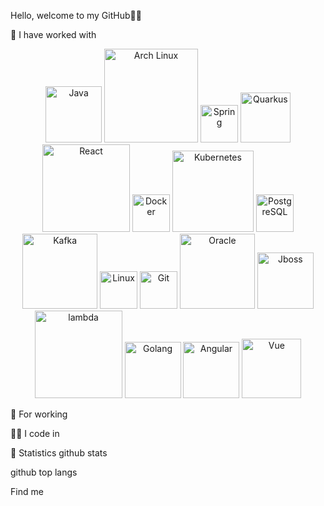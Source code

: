 Hello, welcome to my GitHub👋🎉
							   

🌱 I have worked with


<p align="center">
  <img src="https://www.vectorlogo.zone/logos/java/java-ar21.svg" width="90" alt="Java" />
  <img src="https://archlinux.org/static/logos/archlinux-logo-dark-scalable.svg" width="150" alt="Arch Linux" />
  <img src="https://cdn.jsdelivr.net/gh/devicons/devicon/icons/spring/spring-original.svg" width="60" alt="Spring" />
  <img src="https://natancode.com/wp-content/uploads/2024/03/quarkus-logo.png" width="80" alt="Quarkus" />
 <img src="https://images.icon-icons.com/2699/PNG/512/reactjs_logo_icon_170805.png" width="140" alt="React" /> 
  <img src="https://cdn.jsdelivr.net/gh/devicons/devicon/icons/docker/docker-original.svg" width="60" alt="Docker" />
  <img src="https://camo.githubusercontent.com/9c0c26d6cba1657a95cbe34462bfb13e05e87e4972c4630e0c90e2932cb61492/68747470733a2f2f7777772e766563746f726c6f676f2e7a6f6e652f6c6f676f732f6b756265726e657465732f6b756265726e657465732d617232312e737667" width="130" alt="Kubernetes" />
  <img src="https://cdn.jsdelivr.net/gh/devicons/devicon/icons/postgresql/postgresql-original.svg" width="60" alt="PostgreSQL" />
  <img src="https://camo.githubusercontent.com/5ef4f0f2e2396d358efe71fc497c5e54f8e70606c272d217c99adb5f9afa8f54/68747470733a2f2f7777772e766563746f726c6f676f2e7a6f6e652f6c6f676f732f6170616368655f6b61666b612f6170616368655f6b61666b612d617232312e737667" width="120" alt="Kafka" />
  <img src="https://upload.wikimedia.org/wikipedia/commons/a/af/Tux.png" width="60" alt="Linux" />
  <img src="https://cdn.jsdelivr.net/gh/devicons/devicon/icons/git/git-original.svg" width="60" alt="Git" />
  <img src="https://upload.wikimedia.org/wikipedia/commons/5/50/Oracle_logo.svg" width="120" alt="Oracle" />
  <img src="https://upload.wikimedia.org/wikipedia/commons/9/95/JBoss_logo.svg" width="90" alt="Jboss" />
  <img src="https://www.unimedia.tech/wp-content/uploads/2023/11/AWS-Lambda-e1701195645609.png" width="140" alt="lambda" />
  <img src="https://go.dev/blog/go-brand/Go-Logo/SVG/Go-Logo_Blue.svg" width="90" alt="Golang" />
  <img src="https://upload.wikimedia.org/wikipedia/commons/c/ca/AngularJS_logo.svg" width="90" alt="Angular" />
  <img src="https://www.sphereinc.com/wp-content/uploads/2021/10/vue.webp" width="95" alt="Vue" />
</p>


📅 For working


👷‍♂️ I code in
 

🎯 Statistics
github stats

github top langs

Find me
   